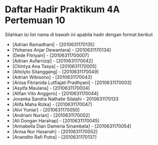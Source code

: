 # Daftar Hadir Praktikum 4A Pertemuan 10
Silahkan isi list nama di bawah ini apabila hadir dengan format berikut

- [Adrian Ramadhani] - [2010631170135]
- [Yohanes Anjar Dewantara] - [2010631170134]
- [Dede Fitriyani] - [20106311700007]
- [Adrian Aufarrizqi] - [2010631170042]
- [Chintya Ana Tasya] - [2010631170005]
- [Altolyto Sitanggang] - [2010631170049]
- [Adrian Wibisono] - [2010631170043]
- [Anisa Fitrianida Lutfiajati Pradhyani] - [2010631170003]
- [Asyifa Maulana] - [2010631170004]
- [Alfian Vito Anggoro] - [2010631170044]
- Jovanka Sandra Nathalie Silalahi - 2010631170133
- [Alifa Maha Rizka] - [2010631170047]
- [Alvi Yuniar] - [2010631170050]
- [Andriani Nurian] - [2010631170002]
- [Ali Dongan Harahap] - [2010631170045]
- [Annabella Dian Dameria Sinambela] - [2010631170054]
- [Anisa Nur Hasanah] - [2010631170052]
- [Anandito Rafi Putra] - [2010631170137]
